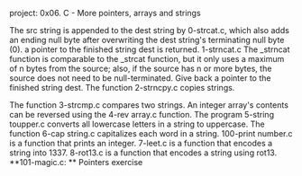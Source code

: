 project: 0x06. C - More pointers, arrays and strings

The src string is appended to the dest string by 0-strcat.c, which also adds an ending null byte after overwriting the dest string's terminating null byte (0). a pointer to the finished string dest is returned.
1-strncat.c The _strncat function is comparable to the _strcat function, but it only uses a maximum of n bytes from the source; also, if the source has n or more bytes, the source does not need to be null-terminated. Give back a pointer to the finished string dest.
The function 2-strncpy.c copies strings.

The function 3-strcmp.c compares two strings.
An integer array's contents can be reversed using the 4-rev array.c function.
The program 5-string toupper.c converts all lowercase letters in a string to uppercase.
The function 6-cap string.c capitalizes each word in a string.
100-print number.c is a function that prints an integer. 7-leet.c is a function that encodes a string into 1337.
8-rot13.c is a function that encodes a string using rot13.
**101-magic.c: ** Pointers exercise
